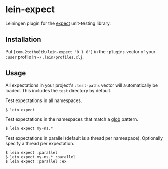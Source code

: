 # lein-expect

Leiningen plugin for the [expect](https://github.com/dubiousdavid/expect) unit-testing library.

## Installation

Put `[com.2tothe8th/lein-expect "0.1.0"]` in the `:plugins` vector of your `:user` profile in `~/.lein/profiles.clj`.

## Usage

All expectations in your project's `:test-paths` vector will automatically be loaded. This includes the `test` directory by default.

Test expectations in all namespaces.

```shell
$ lein expect
```

Test expectations in the namespaces that match a [glob](http://en.wikipedia.org/wiki/Glob_%28programming%29) pattern.

```shell
$ lein expect my-ns.*
```

Test expectations in parallel (default is a thread per namespace). Optionally specify a thread per expectation.

```shell
$ lein expect :parallel
$ lein expect my-ns.* :parallel
$ lein expect :parallel :ex
```
